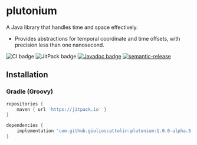 # plutonium
A Java library that handles time and space effectively.
* Provides abstractions for temporal coordinate and time offsets, with precision less than one nanosecond.

![CI badge](https://github.com/giulioscattolin/plutonium/actions/workflows/gradle.yml/badge.svg)
![JitPack badge](https://jitpack.io/v/giulioscattolin/plutonium.svg)
[![Javadoc badge](https://img.shields.io/badge/Javadoc-1.0.0--alpha.5-brightgreen)](https://javadoc.jitpack.io/com/github/giulioscattolin/plutonium/1.0.0-alpha.5/javadoc/)
[![semantic-release](https://img.shields.io/badge/%20%20%F0%9F%93%A6%F0%9F%9A%80-semantic--release-e10079.svg)](https://github.com/semantic-release/semantic-release)

## Installation

### Gradle (Groovy)
```groovy
repositories {
    maven { url 'https://jitpack.io' }
}

dependencies {
    implementation 'com.github.giulioscattolin:plutonium:1.0.0-alpha.5'
}
```